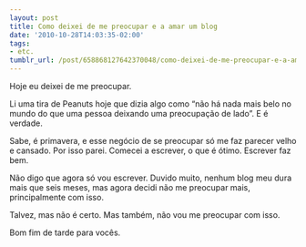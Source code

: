 ```yaml
---
layout: post
title: Como deixei de me preocupar e a amar um blog
date: '2010-10-28T14:03:35-02:00'
tags:
- etc.
tumblr_url: /post/658868127642370048/como-deixei-de-me-preocupar-e-a-amar-um-blog
---
```

Hoje eu deixei de me preocupar.

Li uma tira de Peanuts hoje que dizia algo como “não há nada mais belo no mundo do que uma pessoa deixando uma preocupação de lado”. E é verdade.

Sabe, é primavera, e esse negócio de se preocupar só me faz parecer velho e cansado. Por isso parei. Comecei a escrever, o que é ótimo. Escrever faz bem.

Não digo que agora só vou escrever. Duvido muito, nenhum blog meu dura mais que seis meses, mas agora decidi não me preocupar mais, principalmente com isso.

Talvez, mas não é certo. Mas também, não vou me preocupar com isso.

Bom fim de tarde para vocês.

